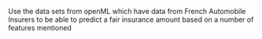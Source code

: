 Use the data sets from openML which have data from French Automobile Insurers to be able to predict a fair insurance amount based on a number of features mentioned  
